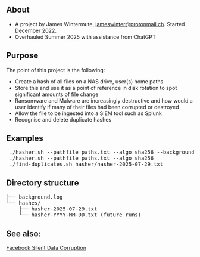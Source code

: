 
## About
- A project by James Wintermute, jameswinter@protonmail.ch. Started December 2022. 
- Overhauled Summer 2025 with assistance from ChatGPT
 
## Purpose
The point of this project is the following:

- Create a hash of all files on a NAS drive, user(s) home paths.
- Store this and use it as a point of reference in disk rotation to spot significant amounts of file change
- Ransomware and Malware are increasingly destructive and how would a user identify if many of their files had been corrupted or destroyed
- Allow the file to be ingested into a SIEM tool such as Splunk
- Recognise and delete duplicate hashes

## Examples

<pre>
 ./hasher.sh --pathfile paths.txt --algo sha256 --background
 ./hasher.sh --pathfile paths.txt --algo sha256
 ./find-duplicates.sh hasher/hasher-2025-07-29.txt
</pre>

## Directory structure

<pre>
├── background.log
└── hashes/
    ├── hasher-2025-07-29.txt
    └── hasher-YYYY-MM-DD.txt (future runs)
</pre>

## See also:
[Facebook Silent Data Corruption](https://engineering.fb.com/2021/02/23/data-infrastructure/silent-data-corruption/)

